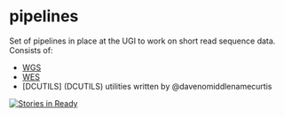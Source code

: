 # pipelines

Set of pipelines in place at the UGI to work on short read sequence data.
Consists of:

* [WGS](WGS)
* [WES](WES)
* [DCUTILS] (DCUTILS) utilities written by @davenomiddlenamecurtis


[![Stories in Ready](https://badge.waffle.io/pontikos/pipelines.png?label=ready&title=Ready)](http://waffle.io/pontikos/pipelines)
